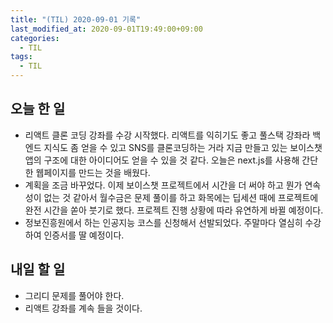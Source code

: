 ```yaml
---
title: "(TIL) 2020-09-01 기록"
last_modified_at: 2020-09-01T19:49:00+09:00
categories:
  - TIL
tags:
  - TIL
---
```


## 오늘 한 일
- 리액트 클론 코딩 강좌를 수강 시작했다. 리액트를 익히기도 좋고 풀스택 강좌라 백엔드 지식도 좀 얻을 수 있고 SNS를 클론코딩하는 거라 지금 만들고 있는 보이스챗 앱의 구조에 대한 아이디어도 얻을 수 있을 것 같다. 오늘은 next.js를 사용해 간단한 웹페이지를 만드는 것을 배웠다.
- 계획을 조금 바꾸었다. 이제 보이스챗 프로젝트에서 시간을 더 써야 하고 뭔가 연속성이 없는 것 같아서 월수금은 문제 풀이를 하고 화목에는 딥세션 때에 프로젝트에 완전 시간을 쏟아 붓기로 했다. 프로젝트 진행 상황에 따라 유연하게 바뀔 예정이다.
- 정보진흥원에서 하는 인공지능 코스를 신청해서 선발되었다. 주말마다 열심히 수강하여 인증서를 딸 예정이다.
## 내일 할 일
- 그리디 문제를 풀어야 한다.
- 리액트 강좌를 계속 들을 것이다.